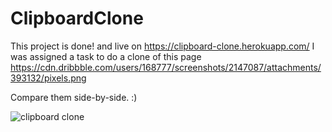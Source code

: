 # ClipboardClone

This project is done! and live on https://clipboard-clone.herokuapp.com/
I was assigned a task to do a clone of this page https://cdn.dribbble.com/users/168777/screenshots/2147087/attachments/393132/pixels.png

Compare them side-by-side. :)

![clipboard clone](https://user-images.githubusercontent.com/26418542/34422327-c1cdfb94-ebe2-11e7-8547-13d57d179758.png)
